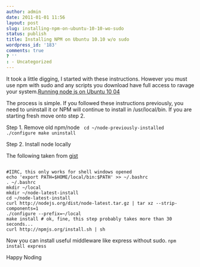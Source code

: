 ```yaml
---
author: admin
date: 2011-01-01 11:56
layout: post
slug: installing-npm-on-ubuntu-10-10-wo-sudo
status: publish
title: Installing NPM on Ubuntu 10.10 w/o sudo
wordpress_id: '183'
comments: true
? ''
: - Uncategorized
---
```


It took a little digging, I started with these instructions.  However you must use npm with sudo and any scripts you download have full access to ravage your system.<a href="http://utahjs.com/2010/09/07/running-node-js-on-ubuntu-10-04/">Running node js on Ubuntu 10 04</a>

The process is simple.  If you followed these instructions previously, you need to uninstall it or NPM will continue to install in /usr/local/bin.  If you are starting fresh move onto step 2.

Step 1. Remove old npm/node
<code>
cd ~/node-previously-installed
./configure
make uninstall
</code>

Step 2. Install node locally

The following taken from <a href="https://gist.github.com/579814">gist</a>

<code>
#IIRC, this only works for shell windows opened
echo 'export PATH=$HOME/local/bin:$PATH' &gt;&gt; ~/.bashrc
. ~/.bashrc
mkdir ~/local
mkdir ~/node-latest-install
cd ~/node-latest-install
curl http://nodejs.org/dist/node-latest.tar.gz | tar xz --strip-components=1
./configure --prefix=~/local
make install # ok, fine, this step probably takes more than 30 seconds...
curl http://npmjs.org/install.sh | sh</code>

Now you can install useful middleware like express without sudo.
<code>npm install express</code>

Happy Noding

